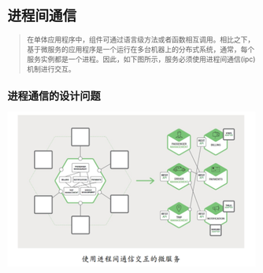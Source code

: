 # 进程间通信

> 在单体应用程序中，组件可通过语言级方法或者函数相互调用。相比之下，基于微服务的应用程序是一个运行在多台机器上的分布式系统，通常，每个服务实例都是一个进程。因此，如下图所示，服务必须使用进程间通信\(ipc\)机制进行交互。

## 进程通信的设计问题

![](/assets/import.png)



